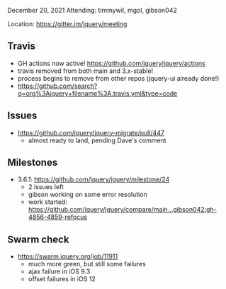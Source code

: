December 20, 2021
Attending: timmywil, mgol, gibson042

Location: https://gitter.im/jquery/meeting

## Travis
* GH actions now active! https://github.com/jquery/jquery/actions 
* travis removed from both main and 3.x-stable!
* process begins to remove from other repos (jquery-ui already done!)
* https://github.com/search?q=org%3Ajquery+filename%3A.travis.yml&type=code 

## Issues
* https://github.com/jquery/jquery-migrate/pull/447 
    - almost ready to land, pending Dave's comment

## Milestones
* 3.6.1: https://github.com/jquery/jquery/milestone/24
    - 2 issues left
    - gibson working on some error resolution
    - work started: https://github.com/jquery/jquery/compare/main...gibson042:gh-4856-4859-refocus 

## Swarm check
* https://swarm.jquery.org/job/11911 
    - much more green, but still some failures
    - ajax failure in iOS 9.3
    - offset failures in iOS 12
